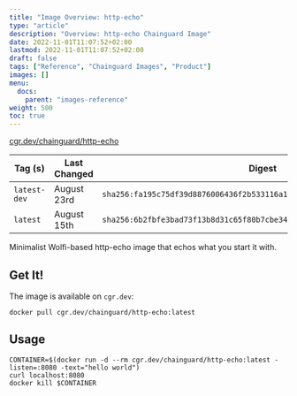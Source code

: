 ```yaml
---
title: "Image Overview: http-echo"
type: "article"
description: "Overview: http-echo Chainguard Image"
date: 2022-11-01T11:07:52+02:00
lastmod: 2022-11-01T11:07:52+02:00
draft: false
tags: ["Reference", "Chainguard Images", "Product"]
images: []
menu:
  docs:
    parent: "images-reference"
weight: 500
toc: true
---
```


[cgr.dev/chainguard/http-echo](https://github.com/chainguard-images/images/tree/main/images/http-echo)

| Tag (s)       | Last Changed | Digest                                                                    |
|---------------|--------------|---------------------------------------------------------------------------|
|  `latest-dev` | August 23rd  | `sha256:fa195c75df39d8876006436f2b533116a122765d4527e731b3620e741484e14a` |
|  `latest`     | August 15th  | `sha256:6b2fbfe3bad73f13b8d31c65f80b7cbe34e27101962d96ab12786f4529cab91a` |



Minimalist Wolfi-based http-echo image that echos what you start it with.

## Get It!

The image is available on `cgr.dev`:

```
docker pull cgr.dev/chainguard/http-echo:latest
```

## Usage

```
CONTAINER=$(docker run -d --rm cgr.dev/chainguard/http-echo:latest -listen=:8080 -text="hello world")
curl localhost:8080
docker kill $CONTAINER
```

